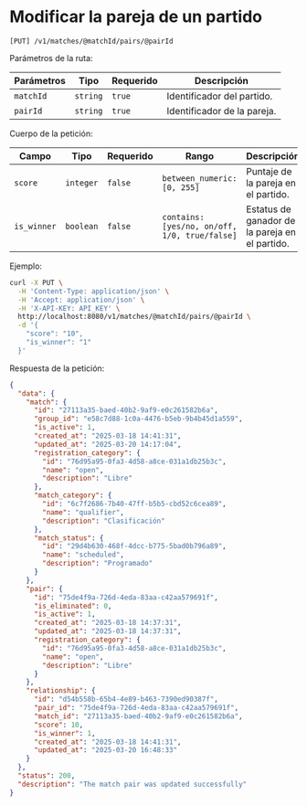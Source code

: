 # Modificar la pareja de un partido

```
[PUT] /v1/matches/@matchId/pairs/@pairId
```

Parámetros de la ruta:

| Parámetros | Tipo | Requerido | Descripción |
| ---------- | ---- | --------- | ----------- |
| `matchId` | `string` | `true` | Identificador del partido. |
| `pairId` | `string` | `true` | Identificador de la pareja. |

Cuerpo de la petición:

| Campo | Tipo | Requerido | Rango | Descripción |
| ----- | ---- | --------- | ----- | ----------- |
| `score` | `integer` | `false` | `between_numeric: [0, 255]` | Puntaje de la pareja en el partido. |
| `is_winner` | `boolean` | `false` | `contains: [yes/no, on/off, 1/0, true/false]` | Estatus de ganador de la pareja en el partido. |

Ejemplo:

```bash
curl -X PUT \
  -H 'Content-Type: application/json' \
  -H 'Accept: application/json' \
  -H 'X-API-KEY: API_KEY' \
  http://localhost:8080/v1/matches/@matchId/pairs/@pairId \
  -d '{
    "score": "10",
    "is_winner": "1"
  }'
```

Respuesta de la petición:

```json
{
  "data": {
    "match": {
      "id": "27113a35-baed-40b2-9af9-e0c261582b6a",
      "group_id": "e58c7d88-1c0a-4476-b5eb-9b4b45d1a559",
      "is_active": 1,
      "created_at": "2025-03-18 14:41:31",
      "updated_at": "2025-03-20 14:17:04",
      "registration_category": {
        "id": "76d95a95-0fa3-4d58-a8ce-031a1db25b3c",
        "name": "open",
        "description": "Libre"
      },
      "match_category": {
        "id": "6c7f2686-7b40-47ff-b5b5-cbd52c6cea89",
        "name": "qualifier",
        "description": "Clasificación"
      },
      "match_status": {
        "id": "29d4b630-468f-4dcc-b775-5bad0b796a89",
        "name": "scheduled",
        "description": "Programado"
      }
    },
    "pair": {
      "id": "75de4f9a-726d-4eda-83aa-c42aa579691f",
      "is_eliminated": 0,
      "is_active": 1,
      "created_at": "2025-03-18 14:37:31",
      "updated_at": "2025-03-18 14:37:31",
      "registration_category": {
        "id": "76d95a95-0fa3-4d58-a8ce-031a1db25b3c",
        "name": "open",
        "description": "Libre"
      }
    },
    "relationship": {
      "id": "d54b558b-65b4-4e89-b463-7390ed90387f",
      "pair_id": "75de4f9a-726d-4eda-83aa-c42aa579691f",
      "match_id": "27113a35-baed-40b2-9af9-e0c261582b6a",
      "score": 10,
      "is_winner": 1,
      "created_at": "2025-03-18 14:41:31",
      "updated_at": "2025-03-20 16:48:33"
    }
  },
  "status": 200,
  "description": "The match pair was updated successfully"
}
```
